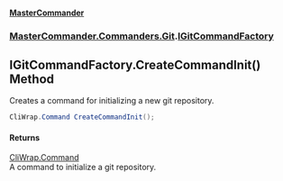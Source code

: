 #### [MasterCommander](MasterCommander.md 'MasterCommander')
### [MasterCommander.Commanders.Git](MasterCommander.Commanders.Git.md 'MasterCommander.Commanders.Git').[IGitCommandFactory](IGitCommandFactory.md 'MasterCommander.Commanders.Git.IGitCommandFactory')

## IGitCommandFactory.CreateCommandInit() Method

Creates a command for initializing a new git repository.

```csharp
CliWrap.Command CreateCommandInit();
```

#### Returns
[CliWrap.Command](https://docs.microsoft.com/en-us/dotnet/api/CliWrap.Command 'CliWrap.Command')  
A command to initialize a git repository.